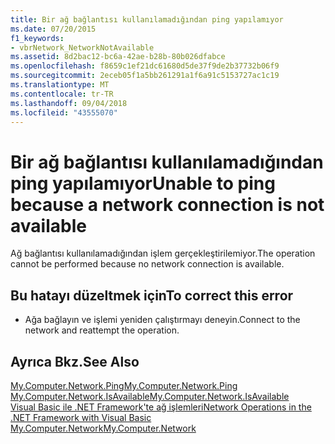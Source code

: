 ```yaml
---
title: Bir ağ bağlantısı kullanılamadığından ping yapılamıyor
ms.date: 07/20/2015
f1_keywords:
- vbrNetwork_NetworkNotAvailable
ms.assetid: 8d2bac12-bc6a-42ae-b28b-80b026dfabce
ms.openlocfilehash: f8659c1ef21dc61680d5de37f9de2b37732b06f9
ms.sourcegitcommit: 2eceb05f1a5bb261291a1f6a91c5153727ac1c19
ms.translationtype: MT
ms.contentlocale: tr-TR
ms.lasthandoff: 09/04/2018
ms.locfileid: "43555070"
---
```

# <a name="unable-to-ping-because-a-network-connection-is-not-available"></a><span data-ttu-id="e1c8f-102">Bir ağ bağlantısı kullanılamadığından ping yapılamıyor</span><span class="sxs-lookup"><span data-stu-id="e1c8f-102">Unable to ping because a network connection is not available</span></span>
<span data-ttu-id="e1c8f-103">Ağ bağlantısı kullanılamadığından işlem gerçekleştirilemiyor.</span><span class="sxs-lookup"><span data-stu-id="e1c8f-103">The operation cannot be performed because no network connection is available.</span></span>  
  
## <a name="to-correct-this-error"></a><span data-ttu-id="e1c8f-104">Bu hatayı düzeltmek için</span><span class="sxs-lookup"><span data-stu-id="e1c8f-104">To correct this error</span></span>  
  
-   <span data-ttu-id="e1c8f-105">Ağa bağlayın ve işlemi yeniden çalıştırmayı deneyin.</span><span class="sxs-lookup"><span data-stu-id="e1c8f-105">Connect to the network and reattempt the operation.</span></span>  
  
## <a name="see-also"></a><span data-ttu-id="e1c8f-106">Ayrıca Bkz.</span><span class="sxs-lookup"><span data-stu-id="e1c8f-106">See Also</span></span>  
 [<span data-ttu-id="e1c8f-107">My.Computer.Network.Ping</span><span class="sxs-lookup"><span data-stu-id="e1c8f-107">My.Computer.Network.Ping</span></span>](xref:Microsoft.VisualBasic.Devices.Network.Ping%2A)  
 [<span data-ttu-id="e1c8f-108">My.Computer.Network.IsAvailable</span><span class="sxs-lookup"><span data-stu-id="e1c8f-108">My.Computer.Network.IsAvailable</span></span>](xref:Microsoft.VisualBasic.Devices.Network.IsAvailable)  
 [<span data-ttu-id="e1c8f-109">Visual Basic ile .NET Framework'te ağ işlemleri</span><span class="sxs-lookup"><span data-stu-id="e1c8f-109">Network Operations in the .NET Framework with Visual Basic</span></span>](https://msdn.microsoft.com/library/c5379021-44ef-4d6a-acf5-e951fdcab6b2)  
 [<span data-ttu-id="e1c8f-110">My.Computer.Network</span><span class="sxs-lookup"><span data-stu-id="e1c8f-110">My.Computer.Network</span></span>](xref:Microsoft.VisualBasic.Devices.Network)
